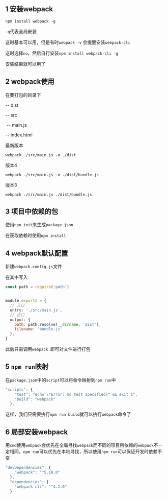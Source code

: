 ## 1 安装webpack

`npm install webpack -g`

`-g`代表全局安装

这时基本可以用，但是有时`webpack -v` 会提醒安装`webpack-cli`

这时选择`no`，然后自行安装`npm install webpack-cli -g`

安装结束就可以用了

## 2 webpack使用

在要打包的目录下

-- dist

-- src

​	-- main.js

-- index.html

最新版本

`webpack ./src/main.js -o ./dist`

版本4

`webpack ./src/main.js -o ./dist/bundle.js`

版本3

`webpack ./src/main.js ./dist/bundle.js`

## 3 项目中依赖的包

使用`npm init`来生成`package.json`

在获取依赖时使用`npm install`

## 4 webpack默认配置

新建`webpack.config.js`文件

在其中写入

```js
const path = require('path')


module.exports = {
  // 入口
  entry: './src/main.js',
  // 出口
  output: {
    path: path.resolve(__dirname, 'dist'),
    filename: 'bundle.js'
  },
}

```

此后只需调用`webpack `即可对文件进行打包

## 5 `npm run`映射

在`package.json`中的`script`可以将命令映射到`npm run`中

```js
"scripts": {
    "test": "echo \"Error: no test specified\" && exit 1",
    "build": "webpack"
  },
```

这样，我们只需要执行`npm run build`就可以执行`webpack`命令了

## 6 局部安装webpack

用`cmd`使用`webpack`会优先在全局寻找`webpack`而不同的项目所依赖的`webpack`不一定相同，`npm run`可以优先在本地寻找，所以使用`npm run`可以保证开发时依赖不变

```js
"devDependencies": {
    "webpack": "^5.10.0"
  },
  "dependencies": {
    "webpack-cli": "^4.2.0"
  }
```

